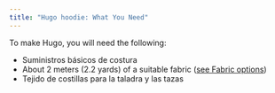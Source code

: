 ```yaml
---
title: "Hugo hoodie: What You Need"
---
```


To make Hugo, you will need the following:

- Suministros básicos de costura
- About 2 meters (2.2 yards) of a suitable fabric ([see Fabric options](/docs/patterns/hugo/fabric))
- Tejido de costillas para la taladra y las tazas
